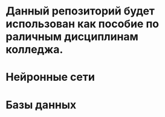 # Данный репозиторий будет использован как пособие по раличным дисциплинам колледжа.


# Нейронные сети



# Базы данных



